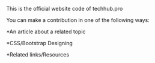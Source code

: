 This is the official website code of techhub.pro

You can make a contribution in one of the following ways:

*An article about a related topic

*CSS/Bootstrap Designing

*Related links/Resources
